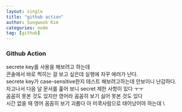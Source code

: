 ```yaml
---
layout: single
title: "github action"
author: Sungwook Kim
categories: node
tag: [github]
---
```

### Github Action
secrete key를 사용을 해보려고 하는데 \
콘솔에서 바로 찍히는 걸 보고 싶은데 실행에 자꾸 에러가 난다. \
secrete key가 case-sensitive한지 테스트 해보려고하는데 안보이니 난감하다. \
자고나서 다음 날 문서를 훑어 보니 secret 제한 사항이 있다 ㅜㅜ \
꼼꼼히 못본 것도 있지만 영어라 꼼꼼히 보기 싫어 못본 것도 있다 \
시간 없을 때 영어 꼼꼼히 보기 괴롭다 아 미쿡사람으로 태어났어야 하는데 \
